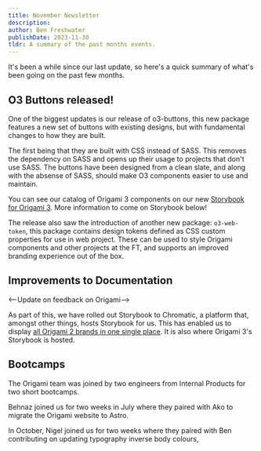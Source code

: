 ```yaml
---
title: November Newsletter
description:
author: Ben Freshwater
publishDate: 2023-11-30
tldr: A summary of the past months events.
---
```


It's been a while since our last update, so here's a quick summary of what's been going on the past few months.

## O3 Buttons released!

One of the biggest updates is our release of o3-buttons, this new package features a new set of buttons with existing designs, but with fundamental changes to how they are built.

The first being that they are built with CSS instead of SASS. This removes the dependency on SASS and opens up their usage to projects that don't use SASS. The buttons have been designed from a clean slate, and along with the absense of SASS, should make O3 components easier to use and maintain.

You can see our catalog of Origami 3 components on our new [Storybook for Origami 3](https://main--64faf6b1815b6c0106f82e74.chromatic.com/). More information to come on Storybook below!

The release also saw the introduction of another new package: `o3-web-token`, this package contains design tokens defined as CSS custom properties for use in web project. These can be used to style Origami components and other projects at the FT, and supports an improved branding experience out of the box.

## Improvements to Documentation

<--Update on feedback on Origami-->

As part of this, we have rolled out Storybook to Chromatic, a platform that, amongst other things, hosts Storybook for us. This has enabled us to display [all Origami 2 brands in one single place](https://main--655f72ec522e424302dc6201.chromatic.com/?path=/docs/origami-2--docs). It is also where Origami 3's Storybook is hosted.

## Bootcamps

The Origami team was joined by two engineers from Internal Products for two short bootcamps.

Behnaz joined us for two weeks in July where they paired with Ako to migrate the Origami website to Astro.

In October, Nigel joined us for two weeks where they paired with Ben contributing on updating typography inverse body colours,
